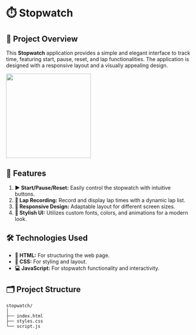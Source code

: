 # ⏱️ Stopwatch

## 🎯 Project Overview

This **Stopwatch** application provides a simple and elegant interface to track time, featuring start, pause, reset, and lap functionalities. The application is designed with a responsive layout and a visually appealing design.


<img align='center' src="https://www.google.com/url?sa=i&url=https%3A%2F%2Fpngtree.com%2Fso%2Fstopwatch&psig=AOvVaw2UPuMM7sOQlQJjHVJ7HlNd&ust=1724939562447000&source=images&cd=vfe&opi=89978449&ved=0CBQQjRxqFwoTCODlouXql4gDFQAAAAAdAAAAABBA" width="230">

## 🌟 Features

1. **▶️ Start/Pause/Reset:** Easily control the stopwatch with intuitive buttons.
2. **📝 Lap Recording:** Record and display lap times with a dynamic lap list.
3. **📱 Responsive Design:** Adaptable layout for different screen sizes.
4. **🎨 Stylish UI:** Utilizes custom fonts, colors, and animations for a modern look.

## 🛠️ Technologies Used

- **📝 HTML:** For structuring the web page.
- **🎨 CSS:** For styling and layout.
- **💻 JavaScript:** For stopwatch functionality and interactivity.

## 🗂️ Project Structure

```plaintext
stopwatch/
│
├── index.html
├── styles.css
└── script.js


